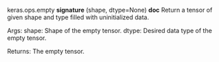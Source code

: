 keras.ops.empty
__signature__
(shape, dtype=None)
__doc__
Return a tensor of given shape and type filled with uninitialized data.

Args:
    shape: Shape of the empty tensor.
    dtype: Desired data type of the empty tensor.

Returns:
    The empty tensor.
